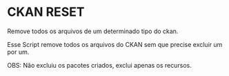# CKAN RESET
Remove todos os arquivos de um determinado tipo do ckan.

Esse Script remove todos os arquivos do CKAN sem que precise excluir um por um.

OBS: Não excluiu os pacotes criados, exclui apenas os recursos.

